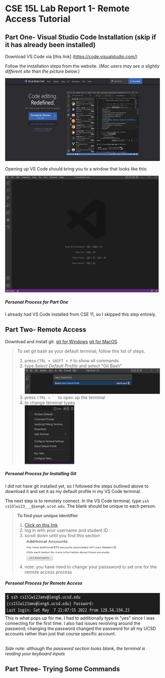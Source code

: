 # **CSE 15L Lab Report 1- Remote Access Tutorial**

## Part One- Visual Studio Code Installation (skip if it has already been installed)

Download VS Code via [this link] (https://code.visualstudio.com/)

Follow the installation steps from the website. (*Mac users may see a slightly different site than the picture below.*)

<img src="labreportone_vs_1.png" alt="" title="VS Code Website" width="580" height="270" />

Opening up VS Code should bring you to a window that looks like this:

<img src="labreportone_vs_2.png" alt="" title="VS Code Window" width="500" height="380" />

##### Personal Process for Part One
I already had VS Code installed from CSE 11, so I skipped this step entirely.

## Part Two- Remote Access

Download and install git.
[git for Windows](https://gitforwindows.org/)
[git for MacOS](https://git-scm.com/download/mac)

> To set git bash as your default terminal, follow this list of steps.
> 1. press ```CTRL + SHIFT + P``` to show all commands
> 2. type *Select Default Profile* and select "Git Bash"<br /> <img src="labreportone_ra_1.png" alt="" title="Command Line" width="633" height="83" />
> 3. press ```CTRL + ` ```  to open up the terminal
> 4. to change terminal types <br /> <img src="labreportone_ra_2.png" alt="." title="." width="161" height="192" />`

##### Personal Process for Installing Git
I did not have git installed yet, so I followed the steps outlined above to download it and set it as my default profile in my VS Code terminal.

The next step is to remotely connect. In the VS Code terminal, type ```ssh cs15lwi23___@ieng6.ucsd.edu```.
The blank should be unique to each person.

> **To find your unique identifier**
> 1. [Click on this link](https://sdacs.ucsd.edu/~icc/index.php)
> 2. log in with your username and student ID
> 3. scroll down until you find this section <br /> <img src="labreportone_ra_4.png" alt="." title="." width="310" height="82" />
> 4. note: you have need to change your passsword to set one for the remote access process

##### Personal Process for Remote Access
<img src="labreportone_ra_3.png" alt="." title="." width="625" height= "70" />
This is what pops up for me. I had to additionally type in "yes" since I was connecting for the first time. I also had issues revolving around the password; changing the password changed the password for all my UCSD accounts rather than just that course specific account.
<br />

<br /> *Side note: although the password section looks blank, the terminal is reading your keyboard inputs*

## Part Three- Trying Some Commands


